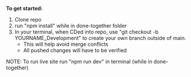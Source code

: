 **To get started:**
1) Clone repo
2) run "npm install" while in done-together folder
3) In your terminal, when CDed into repo, use "git checkout -b YOURNAME_Development" to create your own branch outside of main.
    - This will help avoid merge conflicts
    - All pushed changes will have to be verified

NOTE: To run live site run "npm run dev" in terminal (while in done-together)
